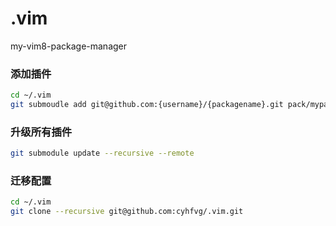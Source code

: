 # .vim
my-vim8-package-manager

### 添加插件
```bash
cd ~/.vim
git submoudle add git@github.com:{username}/{packagename}.git pack/mypackage/start/{packagename}
```

### 升级所有插件
```bash
git submodule update --recursive --remote
```
### 迁移配置

```bash
cd ~/.vim
git clone --recursive git@github.com:cyhfvg/.vim.git
```
